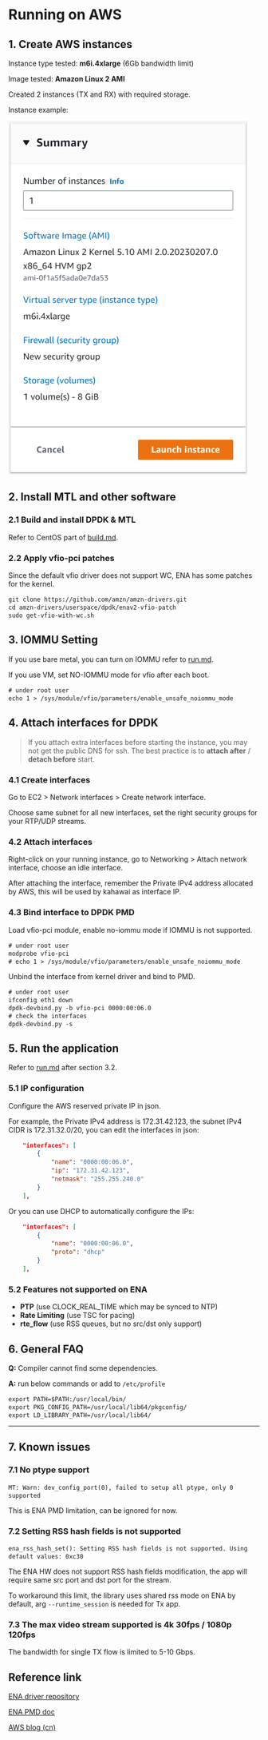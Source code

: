 # Running on AWS

## 1. Create AWS instances

Instance type tested: **m6i.4xlarge** (6Gb bandwidth limit)

Image tested: **Amazon Linux 2 AMI**

Created 2 instances (TX and RX) with required storage.

Instance example:

![instance](png/instance.png)

## 2. Install MTL and other software

### 2.1 Build and install DPDK & MTL

Refer to CentOS part of [build.md](./build.md).

### 2.2 Apply vfio-pci patches

Since the default vfio driver does not support WC, ENA has some patches for the kernel.

```shell
git clone https://github.com/amzn/amzn-drivers.git
cd amzn-drivers/userspace/dpdk/enav2-vfio-patch
sudo get-vfio-with-wc.sh
```

## 3. IOMMU Setting

If you use bare metal, you can turn on IOMMU refer to [run.md](./run.md).

If you use VM, set NO-IOMMU mode for vfio after each boot.

```shell
# under root user
echo 1 > /sys/module/vfio/parameters/enable_unsafe_noiommu_mode
```

## 4. Attach interfaces for DPDK

> If you attach extra interfaces before starting the instance, you may not get the public DNS for ssh. The best practice is to **attach after** / **detach before** start.

### 4.1 Create interfaces

Go to  EC2 > Network interfaces > Create network interface.

Choose same subnet for all new interfaces, set the right security groups for your RTP/UDP streams.

### 4.2 Attach interfaces

Right-click on your running instance, go to Networking > Attach network interface, choose an idle interface.

After attaching the interface, remember the Private IPv4 address allocated by AWS, this will be used by kahawai as interface IP.

### 4.3 Bind interface to DPDK PMD

Load vfio-pci module, enable no-iommu mode if IOMMU is not supported.

```shell
# under root user
modprobe vfio-pci
# echo 1 > /sys/module/vfio/parameters/enable_unsafe_noiommu_mode
```

Unbind the interface from kernel driver and bind to PMD.

```shell
# under root user
ifconfig eth1 down
dpdk-devbind.py -b vfio-pci 0000:00:06.0
# check the interfaces
dpdk-devbind.py -s
```

## 5. Run the application

Refer to [run.md](./run.md) after section 3.2.

### 5.1 IP configuration

Configure the AWS reserved private IP in json.

For example, the Private IPv4 address is 172.31.42.123, the subnet IPv4 CIDR is 172.31.32.0/20, you can edit the interfaces in json:

```json
    "interfaces": [
        {
            "name": "0000:00:06.0",
            "ip": "172.31.42.123",
            "netmask": "255.255.240.0"
        }
    ],
```

Or you can use DHCP to automatically configure the IPs:

```json
    "interfaces": [
        {
            "name": "0000:00:06.0",
            "proto": "dhcp"
        }
    ],
```

### 5.2 Features not supported on ENA

* **PTP** (use CLOCK_REAL_TIME which may be synced to NTP)
* **Rate Limiting** (use TSC for pacing)
* **rte_flow** (use RSS queues, but no src/dst only support)

## 6. General FAQ

**Q:** Compiler cannot find some dependencies.

**A:** run below commands or add to `/etc/profile`

```shell
export PATH=$PATH:/usr/local/bin/
export PKG_CONFIG_PATH=/usr/local/lib64/pkgconfig/
export LD_LIBRARY_PATH=/usr/local/lib64/
```

---

## 7. Known issues

### 7.1 No ptype support

```shell
MT: Warn: dev_config_port(0), failed to setup all ptype, only 0 supported
```

This is ENA PMD limitation, can be ignored for now.

### 7.2 Setting RSS hash fields is not supported

```shell
ena_rss_hash_set(): Setting RSS hash fields is not supported. Using default values: 0xc30
```

The ENA HW does not support RSS hash fields modification, the app will require same src port and dst port for the stream.

To workaround this limit, the library uses shared rss mode on ENA by default, arg `--runtime_session` is needed for Tx app.

### 7.3 The max video stream supported is 4k 30fps / 1080p 120fps

The bandwidth for single TX flow is limited to 5-10 Gbps.

## Reference link

[ENA driver repository](https://github.com/amzn/amzn-drivers/tree/master/userspace/dpdk)

[ENA PMD doc](https://doc.dpdk.org/guides/nics/ena.html)

[AWS blog (cn)](https://www.infoq.cn/article/EcQFplTWfdrvumULjo9t)
